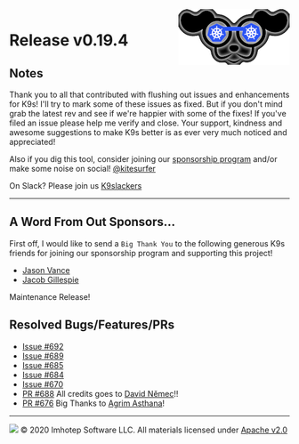 <img src="https://raw.githubusercontent.com/derailed/k9s/master/assets/k9s_small.png" align="right" width="200" height="auto"/>

# Release v0.19.4

## Notes

Thank you to all that contributed with flushing out issues and enhancements for K9s! I'll try to mark some of these issues as fixed. But if you don't mind grab the latest rev and see if we're happier with some of the fixes! If you've filed an issue please help me verify and close. Your support, kindness and awesome suggestions to make K9s better is as ever very much noticed and appreciated!

Also if you dig this tool, consider joining our [sponsorship program](https://github.com/sponsors/derailed) and/or make some noise on social! [@kitesurfer](https://twitter.com/kitesurfer)

On Slack? Please join us [K9slackers](https://join.slack.com/t/k9sers/shared_invite/enQtOTA5MDEyNzI5MTU0LWQ1ZGI3MzliYzZhZWEyNzYxYzA3NjE0YTk1YmFmNzViZjIyNzhkZGI0MmJjYzhlNjdlMGJhYzE2ZGU1NjkyNTM)

---

## A Word From Out Sponsors...

First off, I would like to send a `Big Thank You` to the following generous K9s friends for joining our sponsorship program and supporting this project!

* [Jason Vance](https://github.com/jasonvance)
* [Jacob Gillespie](https://github.com/jacobwgillespie)

Maintenance Release!

## Resolved Bugs/Features/PRs

* [Issue #692](https://github.com/zloom/k9s/issues/692)
* [Issue #689](https://github.com/zloom/k9s/issues/689)
* [Issue #685](https://github.com/zloom/k9s/issues/685)
* [Issue #684](https://github.com/zloom/k9s/issues/684)
* [Issue #670](https://github.com/zloom/k9s/issues/670)
* [PR #688](https://github.com/zloom/k9s/pull/688) All credits goes to [David Němec](https://github.com/davidnemec)!!
* [PR #676](https://github.com/zloom/k9s/pull/676) Big Thanks to [Agrim Asthana](https://github.com/agrimrules)!

---

<img src="https://raw.githubusercontent.com/derailed/k9s/master/assets/imhotep_logo.png" width="32" height="auto"/> © 2020 Imhotep Software LLC. All materials licensed under [Apache v2.0](http://www.apache.org/licenses/LICENSE-2.0)
